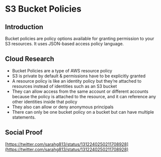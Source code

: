 # S3 Bucket Policies

## Introduction

Bucket policies are policy options available for granting permission to your S3 resources. It uses JSON-based access policy language. 

## Cloud Research

- Bucket Policies are a type of AWS resource policy 
- S3 is private by default & permissions have to be explicitly granted 
- A resource policy is like an identity policy but they’re attached to resources instead of identities such as an S3 bucket
- They can allow access from the same account or different accounts because the policy is attached to the resource, and it can reference any other identities inside that policy
- They also can allow or deny anonymous principals
- There can only be one bucket policy on a bucket but can have multiple statements.

## Social Proof

[https://twitter.com/sarahg813/status/1312240250211708928](https://twitter.com/sarahg813/status/1312240250211708928)
